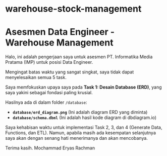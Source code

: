 # warehouse-stock-management

# Asesmen Data Engineer - Warehouse Management

Halo, ini adalah pengerjaan saya untuk asesmen PT. Informatika Media Pratama (IMP) untuk posisi Data Engineer. 

Mengingat batas waktu yang sangat singkat, saya tidak dapat menyelesaikan semua 5 task.

Saya memfokuskan upaya saya pada **Task 1: Desain Database (ERD)**, yang saya yakini sebagai fondasi paling krusial.

Hasilnya ada di dalam folder `/database`:
* **`database/erd_diagram.png`** (Ini adalah diagram ERD yang diminta)
* **`database/schema.dbml`** (Ini adalah hasil kode diagram di dbdiagram.io)

Saya kehabisan waktu untuk implementasi Task 2, 3, dan 4 (Generate Data, Functions, dan ETL).
Namun, apabila masih ada kesempatan selanjutnya saya akan dengan senang hati menerimanya dan akan mencobanya.

Terima kasih.
Mochammad Eryas Rachman
